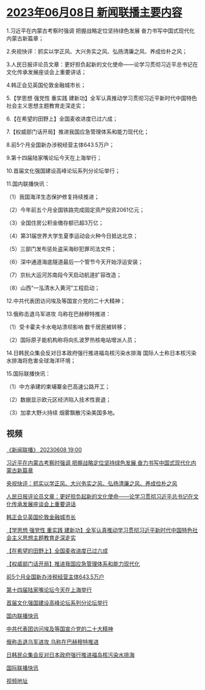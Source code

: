 # [2023年06月08日 新闻联播主要内容](https://tv.cctv.com/lm/xwlb/day/20230608.shtml)

1.习近平在内蒙古考察时强调 把握战略定位坚持绿色发展 奋力书写中国式现代化内蒙古新篇章；

2.央视快评：抓实以学正风、大兴务实之风、弘扬清廉之风、养成俭朴之风；

3.人民日报评论员文章：更好担负起新的文化使命——论学习贯彻习近平总书记在文化传承发展座谈会上重要讲话；

4.韩正会见英国伦敦金融城市长；

5.【学思想 强党性 重实践 建新功】全军认真推动学习贯彻习近平新时代中国特色社会主义思想主题教育走深走实；

6.【在希望的田野上】全国麦收进度已过六成；

7.【权威部门话开局】推进我国应急管理体系和能力现代化；

8.前5个月全国新办涉税经营主体643.5万户；

9.第十四届陆家嘴论坛今天在上海举行；

10.首届文化强国建设高峰论坛系列分论坛举行；

11.国内联播快讯：

（1）我国海洋生态保护修复持续推进；

（2）今年前五个月全国铁路完成固定资产投资2061亿元；

（3）全国住房公积金缴存额已超3万亿；

（4）第31届世界大学生夏季运动会火种今日抵达北京；

（5）三部门发布惩处盗采海砂犯罪司法文件；

（6）深中通道海底隧道最后一个管节今天开始浮运安装；

（7）京杭大运河苏南段今天启动航道扩容改造；

（8）山西“一泓清水入黄河”工程启动；

12.中共代表团访问埃及等国宣介党的二十大精神；

13.俄称击退乌军进攻 乌称在巴赫穆特推进：

（1）受卡霍夫卡水电站溃坝影响 数千居民被转移；

（2）国际原子能机构称将向扎波罗热核电站增派人员；

14.日韩民众集会反对日本政府强行推进福岛核污染水排海 国际人士称日本核污染水排海将危害全球海洋环境；

15.国际联播快讯：

（1）中方承建的柬埔寨金巴高速公路开工；

（2）数据显示欧元区经济陷入技术性衰退；

（3）加拿大野火持续 烟雾飘散污染美国多地。

## 视频

[《新闻联播》 20230608 19:00](https://tv.cctv.com/2023/06/08/VIDElLxstQ70U30Ho8EjOGXs230608.shtml)

[习近平在内蒙古考察时强调 把握战略定位坚持绿色发展 奋力书写中国式现代化内蒙古新篇章](https://tv.cctv.com/2023/06/08/VIDEOlIJXvEyW61UduGbQpTe230608.shtml)

[央视快评：抓实以学正风、大兴务实之风、弘扬清廉之风、养成俭朴之风](https://tv.cctv.com/2023/06/08/VIDEXy8CmXnTNFl0Ce1MgnBh230608.shtml)

[人民日报评论员文章：更好担负起新的文化使命——论学习贯彻习近平总书记在文化传承发展座谈会上重要讲话](https://tv.cctv.com/2023/06/08/VIDEnD3pTHWH34cNZN5qgkkd230608.shtml)

[韩正会见英国伦敦金融城市长](https://tv.cctv.com/2023/06/08/VIDEp5IBxflEpX4Hdnd5iIxG230608.shtml)

[【学思想 强党性 重实践 建新功】全军认真推动学习贯彻习近平新时代中国特色社会主义思想主题教育走深走实](https://tv.cctv.com/2023/06/08/VIDEzrjHdOh7RiaitxEv8vG8230608.shtml)

[【在希望的田野上】全国麦收进度已过六成](https://tv.cctv.com/2023/06/08/VIDEF7Urq3UlxTborGgl9aVM230608.shtml)

[【权威部门话开局】推进我国应急管理体系和能力现代化](https://tv.cctv.com/2023/06/08/VIDEtq1STJcudm8RY3L2cfGC230608.shtml)

[前5个月全国新办涉税经营主体643.5万户](https://tv.cctv.com/2023/06/08/VIDExcG9Z2eOs5Sf8FhOsN1C230608.shtml)

[第十四届陆家嘴论坛今天在上海举行](https://tv.cctv.com/2023/06/08/VIDEFUKrar9UYG8dEIUfjgkp230608.shtml)

[首届文化强国建设高峰论坛系列分论坛举行](https://tv.cctv.com/2023/06/08/VIDEJtYoqYCAQZPyAxSsIN1c230608.shtml)

[国内联播快讯](https://tv.cctv.com/2023/06/08/VIDEe9JvkwbL2aHTjYEPHM7t230608.shtml)

[中共代表团访问埃及等国宣介党的二十大精神](https://tv.cctv.com/2023/06/08/VIDE4oJHyGvF0EcZWFKqmrXz230608.shtml)

[俄称击退乌军进攻 乌称在巴赫穆特推进](https://tv.cctv.com/2023/06/08/VIDEfwgICVhSY2CGa4mG6JBi230608.shtml)

[日韩民众集会反对日本政府强行推进福岛核污染水排海](https://tv.cctv.com/2023/06/08/VIDEj3SenjRCYw5KvhX58Cdu230608.shtml)

[国际联播快讯](https://tv.cctv.com/2023/06/08/VIDEci6xKS7MSdsgzpMi7IkS230608.shtml)

[视频地址](https://tv.cctv.com/lm/xwlb/day/20230608.shtml) 

